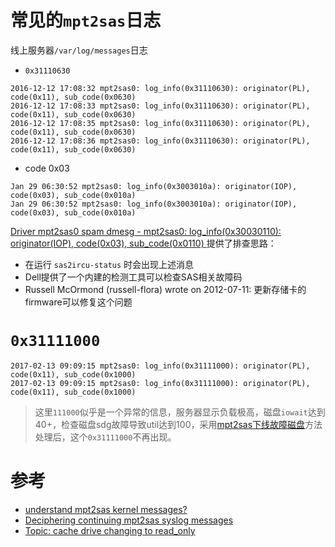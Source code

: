 # 常见的`mpt2sas`日志

线上服务器`/var/log/messages`日志

* `0x31110630`

```
2016-12-12 17:08:32	mpt2sas0: log_info(0x31110630): originator(PL), code(0x11), sub_code(0x0630)
2016-12-12 17:08:33	mpt2sas0: log_info(0x31110630): originator(PL), code(0x11), sub_code(0x0630)
2016-12-12 17:08:35	mpt2sas0: log_info(0x31110630): originator(PL), code(0x11), sub_code(0x0630)
2016-12-12 17:08:36	mpt2sas0: log_info(0x31110630): originator(PL), code(0x11), sub_code(0x0630)
```

* code 0x03

```
Jan 29 06:30:52 mpt2sas0: log_info(0x3003010a): originator(IOP), code(0x03), sub_code(0x010a)
Jan 29 06:30:52 mpt2sas0: log_info(0x3003010a): originator(IOP), code(0x03), sub_code(0x010a)
```

[Driver mpt2sas0 spam dmesg - mpt2sas0: log_info(0x30030110): originator(IOP), code(0x03), sub_code(0x0110) ](https://bugs.launchpad.net/ubuntu/+source/linux/+bug/844555) 提供了排查思路：

* 在运行 `sas2ircu-status` 时会出现上述消息
* Dell提供了一个内建的检测工具可以检查SAS相关故障码
* Russell McOrmond (russell-flora) wrote on 2012-07-11: 更新存储卡的firmware可以修复这个问题

# `0x31111000`

```
2017-02-13 09:09:15	mpt2sas0: log_info(0x31111000): originator(PL), code(0x11), sub_code(0x1000)
2017-02-13 09:09:15	mpt2sas0: log_info(0x31111000): originator(PL), code(0x11), sub_code(0x1000)
```

> 这里`111000`似乎是一个异常的信息，服务器显示负载极高，磁盘`iowait`达到40+，检查磁盘sdg故障导致util达到100，采用[mpt2sas下线故障磁盘](mpt2sas_offline_fail_disk)方法处理后，这个`0x31111000`不再出现。

# 参考

* [understand mpt2sas kernel messages? ](https://hardforum.com/threads/understand-mpt2sas-kernel-messages.1828901/)
* [Deciphering continuing mpt2sas syslog messages](https://serverfault.com/questions/407703/deciphering-continuing-mpt2sas-syslog-messages)
* [Topic: cache drive changing to read_only](https://lime-technology.com/forum/index.php?topic=51476.0)